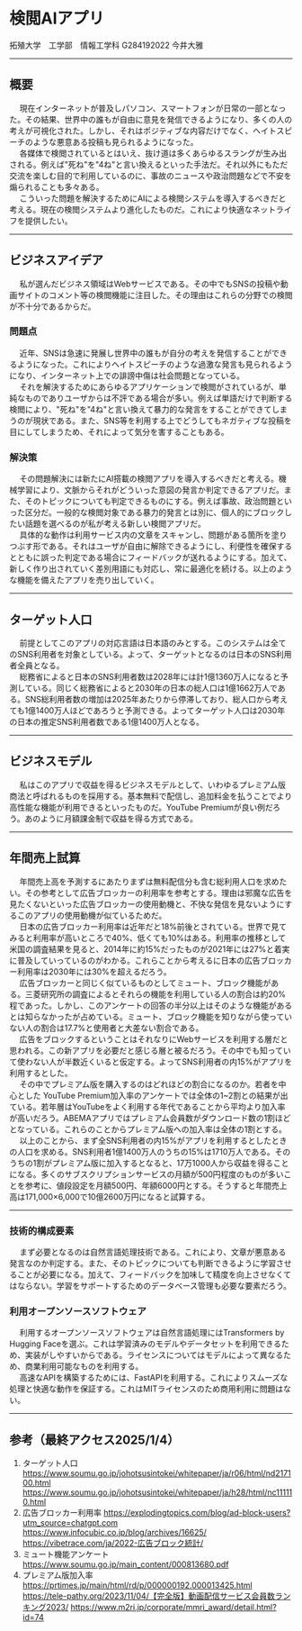 # 検閲AIアプリ
拓殖大学　工学部　情報工学科
G284192022 今井大雅

*** 

## 概要
&emsp; 現在インターネットが普及しパソコン、スマートフォンが日常の一部となった。その結果、世界中の誰もが自由に意見を発信できるようになり、多くの人の考えが可視化された。しかし、それはポジティブな内容だけでなく、ヘイトスピーチのような悪意ある投稿も見られるようになった。  
&emsp; 各媒体で検閲されているとはいえ、抜け道は多くあらゆるスラングが生み出される。例えば"死ね"を"4ね"と言い換えるといった手法だ。それ以外にもただ交流を楽しむ目的で利用しているのに、事故のニュースや政治問題などで不安を煽られることも多々ある。  
&emsp; こういった問題を解決するためにAIによる検閲システムを導入するべきだと考える。現在の検閲システムより進化したものだ。これにより快適なネットライフを提供したい。

***

## ビジネスアイデア

&emsp; 私が選んだビジネス領域はWebサービスである。その中でもSNSの投稿や動画サイトのコメント等の検閲機能に注目した。その理由はこれらの分野での検閲が不十分であるからだ。

### 問題点

&emsp; 近年、SNSは急速に発展し世界中の誰もが自分の考えを発信することができるようになった。これによりヘイトスピーチのような過激な発言も見られるようになり、インターネット上での誹謗中傷は社会問題となっている。  
&emsp; それを解決するためにあらゆるアプリケーションで検閲がされているが、単純なものでありユーザからは不評である場合が多い。例えば単語だけで判断する検閲により、"死ね"を"4ね"と言い換えて暴力的な発言をすることができてしまうのが現状である。また、SNS等を利用する上でどうしてもネガティブな投稿を目にしてしまうため、それによって気分を害することもある。

### 解決策

&emsp; その問題解決には新たにAI搭載の検閲アプリを導入するべきだと考える。機械学習により、文脈からそれがどういった意図の発言か判定できるアプリだ。また、そのトピックについても判定できるものにする。例えば事故、政治問題といった区分だ。一般的な検閲対象である暴力的発言とは別に、個人的にブロックしたい話題を選べるのが私が考える新しい検閲アプリだ。  
&emsp; 具体的な動作は利用サービス内の文章をスキャンし、問題がある箇所を塗りつぶす形である。それはユーザが自由に解除できるようにし、利便性を確保するとともに誤った判定である場合にフィードバックが送れるようにする。加えて、新しく作り出されていく差別用語にも対応し、常に最適化を続ける。以上のような機能を備えたアプリを売り出していく。

***

## ターゲット人口

&emsp; 前提としてこのアプリの対応言語は日本語のみとする。このシステムは全てのSNS利用者を対象としている。よって、ターゲットとなるのは日本のSNS利用者全員となる。  
&emsp; 総務省によると日本のSNS利用者数は2028年には計1億1360万人になると予測している。同じく総務省によると2030年の日本の総人口は1億1662万人である。SNS総利用者数の増加は2025年あたりから停滞しており、総人口から考えても1億1400万人ほどであろうと予測できる。よってターゲット人口は2030年の日本の推定SNS利用者数である1億1400万人となる。

***

## ビジネスモデル

&emsp; 私はこのアプリで収益を得るビジネスモデルとして、いわゆるプレミアム版商法と呼ばれるものを採用する。基本無料で配信し、追加料金を払うことでより高性能な機能が利用できるといったものだ。YouTube Premiumが良い例だろう。あのように月額課金制で収益を得る方式である。

***

## 年間売上試算

&emsp; 年間売上高を予測するにあたりまずは無料配信分も含む総利用人口を求めたい。その参考として広告ブロッカーの利用率を参考とする。理由は邪魔な広告を見たくないといった広告ブロッカーの使用動機と、不快な発信を見ないようにするこのアプリの使用動機が似ているためだ。  
&emsp; 日本の広告ブロッカー利用率は近年だと18%前後とされている。世界で見てみると利用率が高いところで40%、低くても10%はある。利用率の推移として米国の調査結果を見ると、2014年に約15%だったものが2021年には27%と着実に普及していっているのがわかる。これらことから考えるに日本の広告ブロッカー利用率は2030年には30%を超えるだろう。  
&emsp; 広告ブロッカーと同じく似ているものとしてミュート、ブロック機能がある。三菱研究所の調査によるとそれらの機能を利用している人の割合は約20%程であった。しかし、このアンケートの回答の半分以上はそのような機能があるとは知らなかったが占めている。ミュート、ブロック機能を知りながら使っていない人の割合は17.7%と使用者と大差ない割合である。  
&emsp; 広告をブロックするということはそれなりにWebサービスを利用する層だと思われる。この新アプリを必要だと感じる層と被るだろう。その中でも知っていて使わない人が半数近くいると仮定する。よってSNS利用者の内15%がアプリを利用するとした。  
&emsp; その中でプレミアム版を購入するのはどれほどの割合になるのか。若者を中心とした
YouTube Premium加入率のアンケートでは全体の1~2割との結果が出ている。若年層はYouTubeをよく利用する年代であることから平均より加入率が高いだろう。ABEMAアプリではプレミアム会員数がダウンロード数の1割ほどとなっている。これらのことからプレミアム版への加入率は全体の1割とする。  
&emsp; 以上のことから、まず全SNS利用者の内15%がアプリを利用するとしたときの人口を求める。SNS利用者1億1400万人のうちの15%は1710万人である。そのうちの1割がプレミアム版に加入するとなると、17万1000人から収益を得ることになる。多くのサブスクリプションサービスの月額が500円程度のものが多いことを参考に、値段設定を月額500円、年額6000円とする。そうすると年間売上高は171,000×6,000で10億2600万円になると試算する。

***

### 技術的構成要素

&emsp; まず必要となるのは自然言語処理技術である。これにより、文章が悪意ある発言なのか判定する。また、そのトピックについても判断できるように学習させることが必要になる。加えて、フィードバックを加味して精度を向上させなくてはならない。学習をサポートするためのデータベース管理も必要な要素だろう。

### 利用オープンソースソフトウェア

&emsp; 利用するオープンソースソフトウェアは自然言語処理にはTransformers by Hugging Faceを選ぶ。これは学習済みのモデルやデータセットを利用できるため、実装がしやすいからである。ライセンスについてはモデルによって異なるため、商業利用可能なものを利用する。  
&emsp; 高速なAPIを構築するためには、FastAPIを利用する。これによりスムーズな処理と快適な動作を保証する。これはMITライセンスのため商用利用に問題はない。

***

## 参考（最終アクセス2025/1/4）
1. ターゲット人口
https://www.soumu.go.jp/johotsusintokei/whitepaper/ja/r06/html/nd217100.html
https://www.soumu.go.jp/johotsusintokei/whitepaper/ja/h28/html/nc111110.html
2. 広告ブロッカー利用率
https://explodingtopics.com/blog/ad-block-users?utm_source=chatgpt.com
https://www.infocubic.co.jp/blog/archives/16625/
https://vibetrace.com/ja/2022-広告ブロック統計/
3. ミュート機能アンケート
https://www.soumu.go.jp/main_content/000813680.pdf
4. プレミアム版加入率
https://prtimes.jp/main/html/rd/p/000000192.000013425.html
https://tele-pathy.org/2023/11/04/【完全版】動画配信サービス会員数ランキング2023/
https://www.m2ri.jp/corporate/mmri_award/detail.html?id=74
